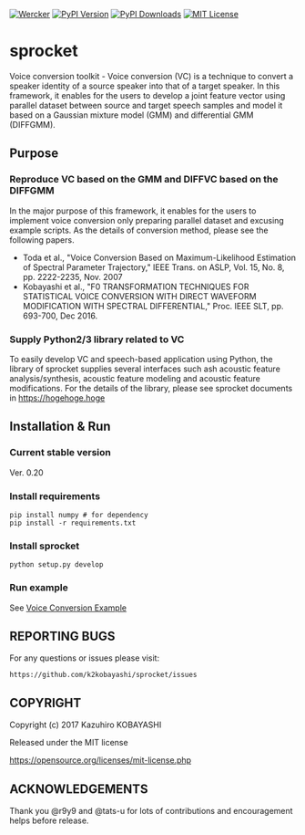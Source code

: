 [![Wercker](https://img.shields.io/wercker/ci/wercker/docs.svg)](https://app.wercker.com/k2kobayashi/sprocket)
[![PyPI Version](http://img.shields.io/pypi/v/{{sprocket}}.svg)](https://pypi.python.org/pypi/{{sprocket}})
[![PyPI Downloads](http://img.shields.io/pypi/dm/{{sproket}}.svg)](https://pypi.python.org/pypi/{{sprocket}})
[![MIT License](http://img.shields.io/badge/license-MIT-blue.svg?style=flat)](LICENSE)

sprocket
======

Voice conversion toolkit - Voice conversion (VC) is a technique to convert a speaker identity of a source speaker into that of a target speaker. In this framework, it enables for the users to develop a joint feature vector using parallel dataset between source and target speech samples and model it based on a Gaussian mixture model (GMM) and differential GMM (DIFFGMM).


## Purpose
### Reproduce VC based on the GMM and DIFFVC based on the DIFFGMM

In the major purpose of this framework, it enables for the users to implement voice conversion only preparing parallel dataset and excusing example scripts.
As the details of conversion method, please see the following papers.

- Toda et al., "Voice Conversion Based on Maximum-Likelihood Estimation of Spectral Parameter Trajectory," IEEE Trans. on ASLP, Vol. 15, No. 8, pp. 2222-2235, Nov. 2007
- Kobayashi et al., "F0 TRANSFORMATION TECHNIQUES FOR STATISTICAL VOICE CONVERSION WITH DIRECT WAVEFORM MODIFICATION WITH SPECTRAL DIFFERENTIAL," Proc. IEEE SLT, pp. 693-700, Dec 2016.

### Supply Python2/3 library related to VC
To easily develop VC and speech-based application using Python, the library of sprocket supplies several interfaces such ash acoustic feature analysis/synthesis, acoustic feature modeling and acoustic feature modifications.
For the details of the library, please see sprocket documents in https://hogehoge.hoge

## Installation & Run

### Current stable version

Ver. 0.20

### Install requirements

```
pip install numpy # for dependency
pip install -r requirements.txt
```

### Install sprocket

```
python setup.py develop
```

### Run example

See [Voice Conversion Example](docs/vc_example.md)

## REPORTING BUGS

For any questions or issues please visit:

```
https://github.com/k2kobayashi/sprocket/issues
```

## COPYRIGHT

Copyright (c) 2017 Kazuhiro KOBAYASHI

Released under the MIT license

https://opensource.org/licenses/mit-license.php

## ACKNOWLEDGEMENTS
Thank you @r9y9 and @tats-u for lots of contributions and encouragement helps before release.
